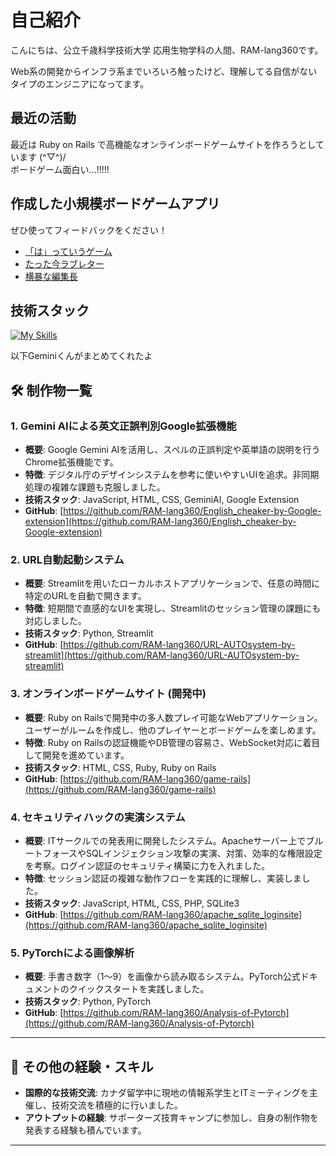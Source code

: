 # 自己紹介

こんにちは、公立千歳科学技術大学 応用生物学科の人間、RAM-lang360です。

Web系の開発からインフラ系までいろいろ触ったけど、理解してる自信がないタイプのエンジニアになってます。

## 最近の活動

最近は Ruby on Rails で高機能なオンラインボードゲームサイトを作ろうとしています (^▽^)/  
ボードゲーム面白い...!!!!!

## 作成した小規模ボードゲームアプリ

ぜひ使ってフィードバックをください！

- [「は」っていうゲーム](https://saying-hua-mirhqfxfv2xuupjewtn4vg.streamlit.app/)
- [たった今ラブレター](https://love-on-time-e6rsbuqcdk4guho7u3ckka.streamlit.app/)
- [横暴な編集長](bad-editor-m9xlfphjc6szmadpdedr66.streamlit.app/)

## 技術スタック
[![My Skills](https://skillicons.dev/icons?i=js,html,css,python,php,c,ruby,rails,aws,docker,figma,gcp,sqlite)](https://skillicons.dev)

以下Geminiくんがまとめてくれたよ


## 🛠️ 制作物一覧

### 1. Gemini AIによる英文正誤判別Google拡張機能
- **概要**: Google Gemini AIを活用し、スペルの正誤判定や英単語の説明を行うChrome拡張機能です。
- **特徴**: デジタル庁のデザインシステムを参考に使いやすいUIを追求。非同期処理の複雑な課題も克服しました。
- **技術スタック**: JavaScript, HTML, CSS, GeminiAI, Google Extension
- **GitHub**: [https://github.com/RAM-lang360/English_cheaker-by-Google-extension](https://github.com/RAM-lang360/English_cheaker-by-Google-extension)

### 2. URL自動起動システム
- **概要**: Streamlitを用いたローカルホストアプリケーションで、任意の時間に特定のURLを自動で開きます。
- **特徴**: 短期間で直感的なUIを実現し、Streamlitのセッション管理の課題にも対応しました。
- **技術スタック**: Python, Streamlit
- **GitHub**: [https://github.com/RAM-lang360/URL-AUTOsystem-by-streamlit](https://github.com/RAM-lang360/URL-AUTOsystem-by-streamlit)

### 3. オンラインボードゲームサイト (開発中)
- **概要**: Ruby on Railsで開発中の多人数プレイ可能なWebアプリケーション。ユーザーがルームを作成し、他のプレイヤーとボードゲームを楽しめます。
- **特徴**: Ruby on Railsの認証機能やDB管理の容易さ、WebSocket対応に着目して開発を進めています。
- **技術スタック**: HTML, CSS, Ruby, Ruby on Rails
- **GitHub**: [https://github.com/RAM-lang360/game-rails](https://github.com/RAM-lang360/game-rails)

### 4. セキュリティハックの実演システム
- **概要**: ITサークルでの発表用に開発したシステム。Apacheサーバー上でブルートフォースやSQLインジェクション攻撃の実演、対策、効率的な権限設定を考察。ログイン認証のセキュリティ構築に力を入れました。
- **特徴**: セッション認証の複雑な動作フローを実践的に理解し、実装しました。
- **技術スタック**: JavaScript, HTML, CSS, PHP, SQLite3
- **GitHub**: [https://github.com/RAM-lang360/apache_sqlite_loginsite](https://github.com/RAM-lang360/apache_sqlite_loginsite)

### 5. PyTorchによる画像解析
- **概要**: 手書き数字（1〜9）を画像から読み取るシステム。PyTorch公式ドキュメントのクイックスタートを実践しました。
- **技術スタック**: Python, PyTorch
- **GitHub**: [https://github.com/RAM-lang360/Analysis-of-Pytorch](https://github.com/RAM-lang360/Analysis-of-Pytorch)

---

## 🌟 その他の経験・スキル
* **国際的な技術交流**: カナダ留学中に現地の情報系学生とITミーティングを主催し、技術交流を積極的に行いました。
* **アウトプットの経験**: サポーターズ技育キャンプに参加し、自身の制作物を発表する経験も積んでいます。

---
